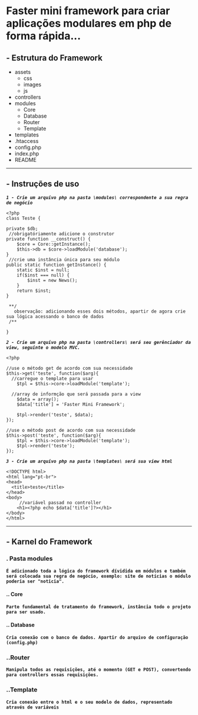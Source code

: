 # Faster mini framework para criar aplicações modulares em php de forma rápida...

## - Estrutura do Framework

- assets
  - css
  - images
  - js
- controllers
- modules
  - Core
  - Database
  - Router
  - Template
- templates
- .htaccess
- config.php
- index.php
- README

---

## - Instruções de uso

**_`1 - Crie um arquivo php na pasta \modules\ correspondente a sua regra de negócio`_**

```
<?php
class Teste {

private $db;
 //obrigatóriamente adicione o construtor
private function __construct() {
	$core = Core::getInstance();
	$this->db = $core->loadModule('database');
}
 //crie uma instância única para seu módulo
public static function getInstance() {
	static $inst = null;
	if($inst === null) {
		$inst = new News();
	}
	return $inst;
}

 **/
   observação: adicionando esses dois métodos, apartir de agora crie sua lógica acessando o banco de dados
 /**

}
```

**_`2 - Crie um arquivo php na pasta \controllers\ será seu gerênciador da view, seguinte o modelo MVC.`_**

```
<?php

//use o método get de acordo com sua necessidade
$this->get('teste', function($arg){
  //carregue o template para usar
	$tpl = $this->core->loadModule('template');

  //array de informção que será passada para a view
	$data = array();
	$data['title'] = 'Faster Mini Framework';

	$tpl->render('teste', $data);
});

//use o método post de acordo com sua necessidade
$this->post('teste', function($arg){
	$tpl = $this->core->loadModule('template');
	$tpl->render('teste');
});

```

**_`3 - Crie um arquivo php na pasta \templates\ será sua view html`_**

```
<!DOCTYPE html>
<html lang="pt-br">
<head>
  <title>teste</title>
</head>
<body>
     //variável passad no controller
    <h1><?php echo $data['title']?></h1>
</body>
</html>
```

---

## - Karnel do Framework

### . Pasta modules

**`É adicionado toda a lógica do framework dívidida em módulos e também será colocada sua regra de negócio, exemplo: site de notícias o módulo poderia ser "noticia".`**

#### .. Core

**`Parte fundamental de tratamento do framework, instância todo o projeto para ser usado.`**

#### .. Database

**`Cria conexão com o banco de dados. Apartir do arquivo de configuração (config.php)`**

### ..Router

**`Manipula todos as requisições, até o momento (GET e POST), convertendo para controllers essas requisições.`**

### ..Template

**`Cria conexão entre o html e o seu modelo de dados, representado através de variáveis`**
